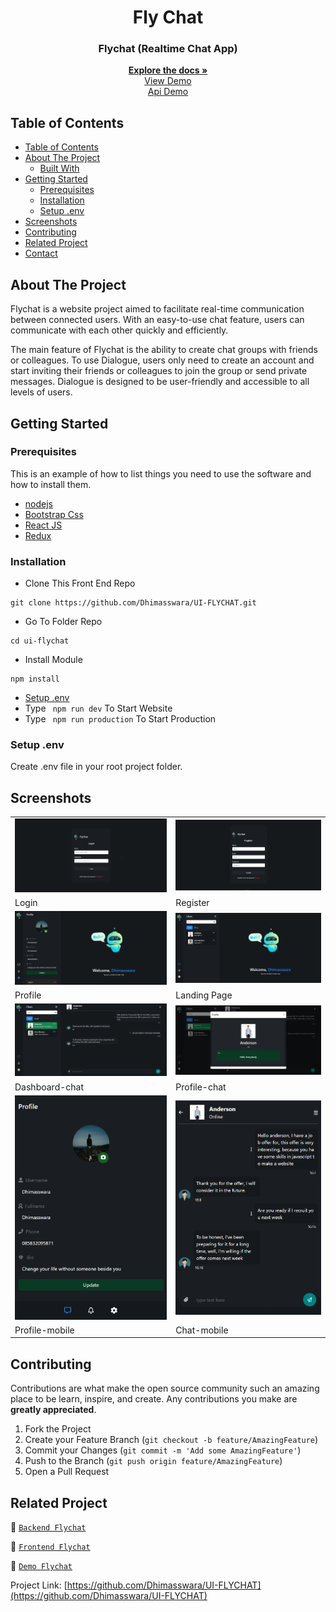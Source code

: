 <p align="center">
<div align="center">
<h1 align="center">Fly Chat</h1>
</div>
  <h3 align="center">Flychat (Realtime Chat App)</h3>
  <p align="center">
    <a href="https://github.com/Dhimasswara/UI-FLYCHAT"><strong>Explore the docs »</strong></a>
    <br />
    <a href="https://ui-flychat.vercel.app/">View Demo</a>
    <br />
    <a href="https://api-flychat-production.up.railway.app">Api Demo</a>
  </p>
</p>

<!-- TABLE OF CONTENTS -->

## Table of Contents

- [Table of Contents](#table-of-contents)
- [About The Project](#about-the-project)
  - [Built With](#built-with)
- [Getting Started](#getting-started)
  - [Prerequisites](#prerequisites)
  - [Installation](#installation)
  - [Setup .env](#setup-env)
- [Screenshots](#screenshots)
- [Contributing](#contributing)
- [Related Project](#related-project)
- [Contact](#contact)

<!-- ABOUT THE PROJECT -->

## About The Project

Flychat is a website project aimed to facilitate real-time communication between connected users. With an easy-to-use chat feature, users can communicate with each other quickly and efficiently.

The main feature of Flychat is the ability to create chat groups with friends or colleagues. To use Dialogue, users only need to create an account and start inviting their friends or colleagues to join the group or send private messages. Dialogue is designed to be user-friendly and accessible to all levels of users.

<!-- GETTING STARTED -->

## Getting Started

### Prerequisites

This is an example of how to list things you need to use the software and how to install them.

- [nodejs](https://nodejs.org/en/download/)
- [Bootstrap Css](https://getbootstrap.com/)
- [React JS](https://reactjs.org/)
- [Redux](https://redux.js.org/)

### Installation

- Clone This Front End Repo

```
git clone https://github.com/Dhimasswara/UI-FLYCHAT.git
```

- Go To Folder Repo

```
cd ui-flychat
```

- Install Module

```
npm install
```

- <a href="#setup-env">Setup .env</a>
- Type ` npm run dev` To Start Website
- Type ` npm run production` To Start Production

### Setup .env

Create .env file in your root project folder.

<!-- ROADMAP -->

## Screenshots

<table>
  <tr>
    <td><img width="350px" src="public\documentation\login.png"  border="0" border="0" alt="1" /></td>
    <td> <img width="350px" src="public\documentation\register.png" \ border="0"  border="0"  border="0"  alt="2" /></td>
  </tr>
   <tr>
    <td>Login</td>
    <td>Register</td>
  </tr>
  <tr>
    <td><img width="350px" src="public\documentation\profile.png"  border="0" border="0" alt="1" /></td>
    <td> <img width="350px" src="public\documentation\landing_page.png" \ border="0"  border="0"  border="0"  alt="2" /></td>
  </tr>
   <tr>
    <td>Profile</td>
    <td>Landing Page</td>
  </tr>
   <tr>
    <td><img width="350px" src="public\documentation\dashboard-chat.png"  border="0" border="0" alt="1" /></td>
    <td> <img width="350px" src="public\documentation\profile-chat.png" \ border="0"  border="0"  border="0"  alt="2" /></td>
  </tr>
   <tr>
    <td>Dashboard-chat</td>
    <td>Profile-chat</td>
  </tr>
   <tr>
    <td><img width="350px" src="public\documentation\profile-mobile.png"  border="0" border="0" alt="1" /></td>
    <td> <img width="350px" src="public\documentation\chat-mobile.png" \ border="0"  border="0"  border="0"  alt="2" /></td>
  </tr>
   <tr>
    <td>Profile-mobile</td>
    <td>Chat-mobile</td>
  </tr>
</table>
<!-- CONTRIBUTING -->

## Contributing

Contributions are what make the open source community such an amazing place to be learn, inspire, and create. Any contributions you make are **greatly appreciated**.

1. Fork the Project
2. Create your Feature Branch (`git checkout -b feature/AmazingFeature`)
3. Commit your Changes (`git commit -m 'Add some AmazingFeature'`)
4. Push to the Branch (`git push origin feature/AmazingFeature`)
5. Open a Pull Request

## Related Project

:rocket: [`Backend Flychat`](https://github.com/Dhimasswara/API-FLYCHAT)

:rocket: [`Frontend Flychat`](https://github.com/Dhimasswara/UI-FLYCHAT)

:rocket: [`Demo Flychat`](https://ui-flychat.vercel.app/)

Project Link: [https://github.com/Dhimasswara/UI-FLYCHAT](https://github.com/Dhimasswara/UI-FLYCHAT)

